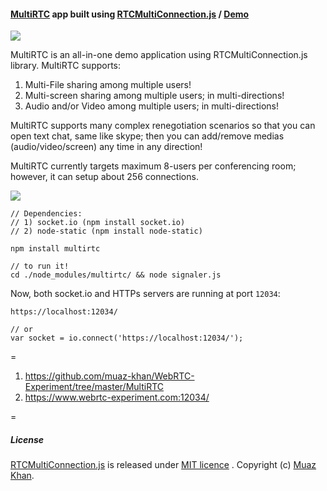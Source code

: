 #### [MultiRTC](https://github.com/muaz-khan/WebRTC-Experiment/tree/master/MultiRTC) app built using [RTCMultiConnection.js](http://www.RTCMultiConnection.org/docs/) / [Demo](https://www.webrtc-experiment.com:12034/)

<img src="https://www.webrtc-experiment.com/images/MultiRTC.gif" />

MultiRTC is an all-in-one demo application using RTCMultiConnection.js library. MultiRTC supports:

1. Multi-File sharing among multiple users!
2. Multi-screen sharing among multiple users; in multi-directions!
3. Audio and/or Video among multiple users; in multi-directions!

MultiRTC supports many complex renegotiation scenarios so that you can open text chat, same like skype; then you can add/remove medias (audio/video/screen) any time in any direction! 

MultiRTC currently targets maximum 8-users per conferencing room; however, it can setup about 256 connections.

<a href="https://nodei.co/npm/multirtc/">
    <img src="https://nodei.co/npm/multirtc.png">
</a>

```
// Dependencies: 
// 1) socket.io (npm install socket.io)
// 2) node-static (npm install node-static)

npm install multirtc

// to run it!
cd ./node_modules/multirtc/ && node signaler.js
```

Now, both socket.io and HTTPs servers are running at port `12034`:

```
https://localhost:12034/

// or
var socket = io.connect('https://localhost:12034/');
```

=

1. https://github.com/muaz-khan/WebRTC-Experiment/tree/master/MultiRTC
2. https://www.webrtc-experiment.com:12034/

=

##### License

[RTCMultiConnection.js](http://www.RTCMultiConnection.org/) is released under [MIT licence](https://www.webrtc-experiment.com/licence/) . Copyright (c) [Muaz Khan](https://plus.google.com/+MuazKhan).
